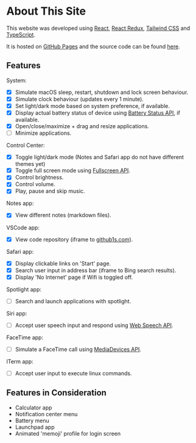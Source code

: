 # About This Site

This website was developed using [React](https://reactjs.org/), [React Redux](https://react-redux.js.org/), [Tailwind CSS](https://tailwindcss.com/) and [TypeScript](https://www.typescriptlang.org/).

It is hosted on [GitHub Pages](https://pages.github.com/) and the source code can be found [here](https://github.com/Milleus/portfolio-mac-os).

## Features

System:

- [x] Simulate macOS sleep, restart, shutdown and lock screen behaviour.
- [x] Simulate clock behaviour (updates every 1 minute).
- [x] Set light/dark mode based on system preference, if available.
- [x] Display actual battery status of device using [Battery Status API](https://developer.mozilla.org/en-US/docs/Web/API/Battery_Status_API), if available.
- [x] Open/close/maximize + drag and resize applications.
- [ ] Minimize applications.

Control Center:

- [x] Toggle light/dark mode (Notes and Safari app do not have different themes yet)
- [x] Toggle full screen mode using [Fullscreen API](https://developer.mozilla.org/en-US/docs/Web/API/Fullscreen_API).
- [x] Control brightness.
- [x] Control volume.
- [x] Play, pause and skip music.

Notes app:

- [x] View different notes (markdown files).

VSCode app:

- [x] View code repository (iframe to [github1s.com](https://github1s.com/)).

Safari app:

- [x] Display clickable links on 'Start' page.
- [x] Search user input in address bar (iframe to Bing search results).
- [x] Display 'No Internet' page if Wifi is toggled off.

Spotlight app:

- [ ] Search and launch applications with spotlight.

Siri app:

- [ ] Accept user speech input and respond using [Web Speech API](https://developer.mozilla.org/en-US/docs/Web/API/Web_Speech_API).

FaceTime app:

- [ ] Simulate a FaceTime call using [MediaDevices API](https://developer.mozilla.org/en-US/docs/Web/API/MediaDevices).

ITerm app:

- [ ] Accept user input to execute linux commands.

## Features in Consideration

- Calculator app
- Notification center menu
- Battery menu
- Launchpad app
- Animated 'memoji' profile for login screen
